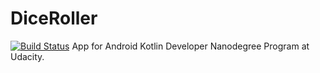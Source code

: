 # DiceRoller
[![Build Status](https://app.bitrise.io/app/af992bf47409bcb7/status.svg?token=Jnra1Zw1gpdsEg4iaqzrlg&branch=master)](https://app.bitrise.io/app/af992bf47409bcb7)
App for Android Kotlin Developer Nanodegree Program at Udacity.
